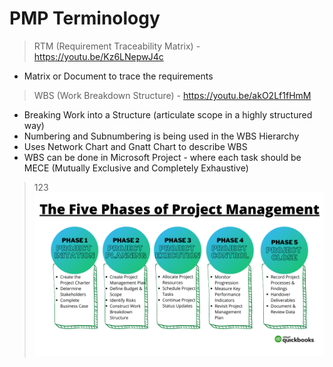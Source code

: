 # PMP Terminology
> RTM (Requirement Traceability Matrix) - https://youtu.be/Kz6LNepwJ4c
* Matrix or Document to trace the requirements
> WBS (Work Breakdown Structure) - https://youtu.be/akO2Lf1fHmM
* Breaking Work into a Structure (articulate scope in a highly structured way)
* Numbering and Subnumbering is being used in the WBS Hierarchy
* Uses Network Chart and Gnatt Chart to describe WBS
* WBS can be done in Microsoft Project - where each task should be MECE (Mutually Exclusive and Completely Exhaustive)
> 123
![pm_phases](pm_phases.jpeg)
